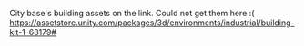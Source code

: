 City base's building assets on the link. Could not get them here.:(
https://assetstore.unity.com/packages/3d/environments/industrial/building-kit-1-68179#
